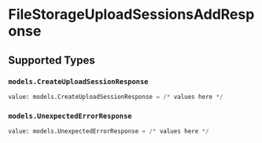 # FileStorageUploadSessionsAddResponse


## Supported Types

### `models.CreateUploadSessionResponse`

```python
value: models.CreateUploadSessionResponse = /* values here */
```

### `models.UnexpectedErrorResponse`

```python
value: models.UnexpectedErrorResponse = /* values here */
```

